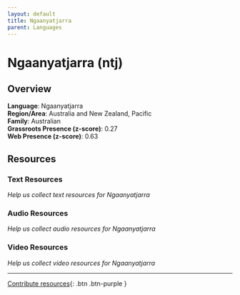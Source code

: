 ```yaml
---
layout: default
title: Ngaanyatjarra
parent: Languages
---
```


# Ngaanyatjarra (ntj)

## Overview

**Language**: Ngaanyatjarra  
**Region/Area**: Australia and New Zealand, Pacific  
**Family**: Australian  
**Grassroots Presence (z-score)**: 0.27  
**Web Presence (z-score)**: 0.63  

## Resources

### Text Resources
*Help us collect text resources for Ngaanyatjarra*

### Audio Resources
*Help us collect audio resources for Ngaanyatjarra*

### Video Resources
*Help us collect video resources for Ngaanyatjarra*

---

[Contribute resources](https://forms.office.com/e/1SfLJx3u1r){: .btn .btn-purple }
